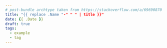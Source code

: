 ```yaml
---
# post-bundle archtype taken from https://stackoverflow.com/a/69690870
title: "{{ replace .Name "-" " " | title }}"
date: {{ .Date }}
draft: true
tags:
  - example
  - tag
---
```



